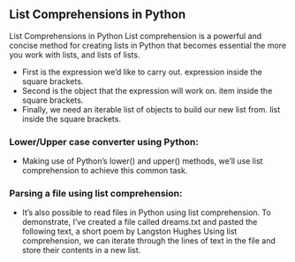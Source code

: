 ## List Comprehensions in Python

List Comprehensions in Python
List comprehension is a powerful and concise method for creating lists in Python that becomes essential the more you work with lists, and lists of lists.

- First is the expression we’d like to carry out. expression inside the square brackets.
- Second is the object that the expression will work on. item inside the square brackets.
- Finally, we need an iterable list of objects to build our new list from. list inside the square brackets.

### Lower/Upper case converter using Python:

- Making use of Python’s lower() and upper() methods, we’ll use list comprehension to achieve this common task.

### Parsing a file using list comprehension:

- It’s also possible to read files in Python using list comprehension. To demonstrate, I’ve created a file called dreams.txt and pasted the following text, a short poem by Langston Hughes
  Using list comprehension, we can iterate through the lines of text in the file and store their contents in a new list.
